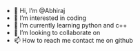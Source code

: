 - 👋 Hi, I’m @Abhiraj
- 👀 I’m interested in coding
- 🌱 I’m currently learning python and c++
- 💞️ I’m looking to collaborate on 
- 📫 How to reach me contact me on github

<!---
Abhirajq/Abhirajq is a ✨ special ✨ repository because its `README.md` (this file) appears on your GitHub profile.
You can click the Preview link to take a look at your changes.
--->
